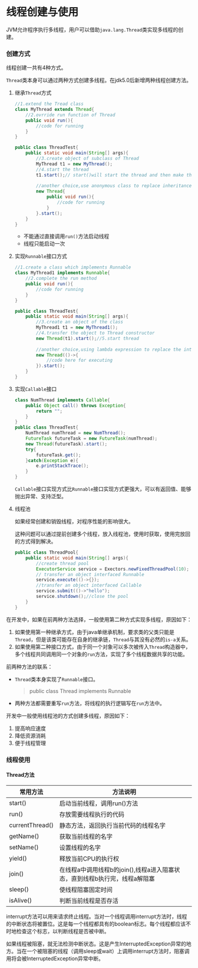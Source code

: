 # 线程创建与使用

JVM允许程序执行多线程，用户可以借助`java.lang.Thread`类实现多线程的创建。

### 创建方式

线程创建一共有4种方式。

`Thread`类本身可以通过两种方式创建多线程。在jdk5.0后新增两种线程创建方法。

1. 继承`Thread`方式

   ```java
   //1.extend the Tread class
   class MyThread extends Thread{
       //2.ovrride run function of Thread
       public void run(){
           //code for running
       }
   }
   
   public class ThreadTest{
       public static void main(String[] args){
           //3.create object of subclass of Thread
           MyThread t1 = new MyThread();
           //4.start the thread
           t1.start();// start()will start the thread and then make the thread execute the run()
           
           //another choice,use anonymous class to replace inheritance
           new Thread{
               public void run(){
                   //code for running
               }
           }.start();
       }
   }
   ```

   * 不能通过直接调用`run()`方法启动线程
   * 线程只能启动一次

2. 实现`Runnable`接口方式

   ```java
   //1.create a class which implements Runnable
   class MyThread1 implements Runnable{
       //2.complete the run method
       public void run(){
           //code for running
       }
   }
   
   public class ThreadTest{
       public static void main(String[] args){
           //3.create an object of the class
           MyThread1 t1 = new MyThread1();
           //4.transfer the object to Thread constructor
           new Thread(t1).start();//5.start thread
           
           //another choice,using lambda expression to replace the interface
           new Thread(()->{
               //code here for executing
           }).start();
       }
   }
   ```

3. 实现`Callable`接口

    ```java
    class NumThread implements Callable{
        public Object call() throws Exception{
            return "";
        }
    }
    public class ThreadTest{
        NumThread numThread = new NumThread();
        FutureTask futureTask = new FutureTask(numThread);
        new Thread(futureTask).start();
        try{
            futureTask.get();
        }catch(Exception e){
            e.printStackTrace();
        }
    }
    ```
    
    `Callable`接口实现方式比`Runnable`接口实现方式更强大，可以有返回值、能够抛出异常、支持泛型。
    
4. 线程池

    如果经常创建和销毁线程，对程序性能的影响很大。

    这种问题可以通过提前创建多个线程，放入线程池，使用时获取，使用完放回的方式得到解决。

    ```java
    public class ThreadPool{
        public static void main(String[] args){
            //create thread pool
            ExecutorService service = Exectors.newFixedThreadPool(10);
            // transfer an object interfaced Runnable
            service.execute(()->{});
            //transfer an object interfaced Callable
            service.submit(()->"hello");
            service.shutdown();//close the pool
        }
    }
    ```

在开发中，如果在前两种方法选择，一般使用第二种方式实现多线程，原因如下：

1. 如果使用第一种继承方式，由于java单继承机制，要求类的父类只能是`Thread`，但是该类可能存在自身的继承链，`Thread`与其没有必然的`is-a`关系。
2. 如果使用第二种接口方式，由于同一个对象可以多次被传入`Thread`构造器中，多个线程共同调用同一个对象的`run`方法，实现了多个线程数据共享的功能。

前两种方法的联系：

* `Thread`类本身实现了`Runnable`接口。

	> public class Thread implements Runnable

* 两种方法都需要重写`run`方法，将线程的执行逻辑写在`run`方法中。

开发中一般使用线程池的方式创建多线程，原因如下：

1. 提高响应速度
2. 降低资源消耗
3. 便于线程管理

### 线程使用

#### Thread方法

| 常用方法        | 方法说明                                                     |
| --------------- | ------------------------------------------------------------ |
| start()         | 启动当前线程，调用run()方法                                  |
| run()           | 存放需要线程执行的代码                                       |
| currentThread() | 静态方法，返回执行当前代码的线程名字                         |
| getName()       | 获取当前线程的名字                                           |
| setName()       | 设置线程的名字                                               |
| yield()         | 释放当前CPU的执行权                                          |
| join()          | 在线程a中调用线程b的join(),线程a进入阻塞状态，直到线程b执行完，线程a解阻塞 |
| sleep()         | 使线程阻塞固定时间                                           |
| isAlive()       | 判断当前线程是否存活                                         |

interrupt方法可以用来请求终止线程。当对一个线程调用interrupt方法时，线程的中断状态将被置位。这是每一个线程都具有的boolean标志。每个线程都应该不时地检查这个标志，以判断线程是否被中断。

如果线程被阻塞，就无法检测中断状态。这是产生InterruptedException异常的地方。当在一个被阻塞的线程（调用sleep或wait）上调用interrupt方法时，阻塞调用将会被InterruptedException异常中断。